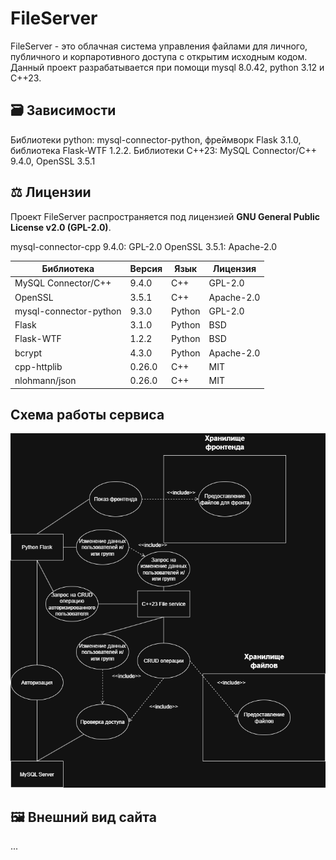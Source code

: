 # FileServer

FileServer - это облачная система управления файлами для личного, публичного и корпаротивного доступа с открытим исходным кодом.
Данный проект разрабатывается при помощи mysql 8.0.42, python 3.12 и C++23.

## 🗃️ Зависимости

Библиотеки python: mysql-connector-python, фреймворк Flask 3.1.0, библиотека Flask-WTF 1.2.2.
Библиотеки C++23: MySQL Connector/C++ 9.4.0, OpenSSL 3.5.1

## ⚖️ Лицензии

Проект FileServer распространяется под лицензией **GNU General Public License v2.0 (GPL-2.0)**.

mysql-connector-cpp 9.4.0: GPL-2.0
OpenSSL 3.5.1: Apache-2.0

| Библиотека                | Версия   | Язык     | Лицензия   |
|---------------------------|----------|----------|------------|
| MySQL Connector/C++       | 9.4.0    | C++      | GPL-2.0    |
| OpenSSL                   | 3.5.1    | C++      | Apache-2.0 |
| mysql-connector-python    | 9.3.0    | Python   | GPL-2.0    |
| Flask                     | 3.1.0    | Python   | BSD        |
| Flask-WTF                 | 1.2.2    | Python   | BSD        |
| bcrypt                    | 4.3.0    | Python   | Apache-2.0 |
| cpp-httplib               | 0.26.0   | C++      | MIT        |
| nlohmann/json             | 0.26.0   | C++      | MIT        |


## Схема работы сервиса

![Image alt](https://github.com/ClassZak/FileServer/blob/master/FileServer.png)

## 🖼️ Внешний вид сайта

...